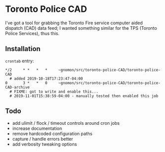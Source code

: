 # Toronto Police CAD

I've got a tool for grabbing the Toronto Fire service computer aided
dispatch (CAD) data feed; I wanted something similar for the TPS
(Toronto Police Services), thus this.

## Installation

`crontab` entry:

```
*/2     * *   *   *     ~gnomon/src/toronto-police-CAD/toronto-police-CAD
  # added 2019-10-18T17:23:47-04:00
0       3 *   *   0     ~gnomon/src/toronto-police-CAD/toronto-police-CAD-archive
  # FIXME: got to write and enable this...
  # 2019-11-01T15:38:59-04:00 - manually tested then enabled this job
```

## Todo

- add ulimit / flock / timeout controls around cron jobs
- increase documentation
- remove hardcoded configuration paths
- capture / handle errors better
- add verbosity tweaking options
